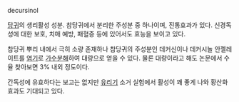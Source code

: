decursinol

[당귀](%EB%8B%B9%EA%B7%80.md)의 생리활성 성분. 참당귀에서 분리한 주성분 중 하나이며, 진통효과가 있다. 신경독성에
대한 보호, 치매 예방, 패혈증 등에 있어서도 효능을 보이고 있다.

참당귀 뿌리 내에서 극히 소량 존재하나 참당귀의 주성분인 데커신이나 데커시놀 안젤레이트를
[염기](%EC%97%BC%EA%B8%B0.md)로
[가수분해](%EA%B0%80%EC%88%98%EB%B6%84%ED%95%B4.md)하여 대량으로 얻을 수 있다. 물론 대량이라고 해도
논문에서 수율 찾아보면 3% 내외 정도이다.

간독성에 유효하다는 보고는 없지만 [유리기](%EC%9C%A0%EB%A6%AC%EA%B8%B0.md) 소거 실험에서 활성이 꽤 좋게
나와 황산화 효과도 기대되고 있다.

